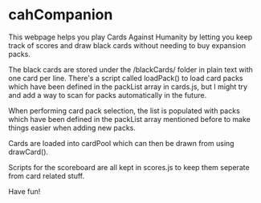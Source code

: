 # cahCompanion
This webpage helps you play Cards Against Humanity by letting you keep track of scores and draw black cards without needing to buy expansion packs.

The black cards are stored under the /blackCards/ folder in plain text with one card per line. There's a script called loadPack() to load card packs which have been defined in the packList array in cards.js, but I might try and add a way to scan for packs automatically in the future.

When performing card pack selection, the list is populated with packs which have been defined in the packList array mentioned before to make things easier when adding new packs.

Cards are loaded into cardPool which can then be drawn from using drawCard().

Scripts for the scoreboard are all kept in scores.js to keep them seperate from card related stuff.

Have fun!
